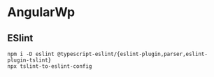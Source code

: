 # AngularWp

## ESlint
```
npm i -D eslint @typescript-eslint/{eslint-plugin,parser,eslint-plugin-tslint}
npx tslint-to-eslint-config
```
